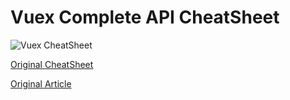 # Vuex Complete API CheatSheet

![Vuex CheatSheet](https://cdn-images-1.medium.com/max/1776/1*jaJ6yhGVvrB96VPnSMKb_w.png)

[Original CheatSheet](http://vuejs-tips.github.io/vuex-cheatsheet)

[Original Article](https://medium.com/vuejs-tips/vuex-complete-api-cheatsheet-c581cba1eb1d)
